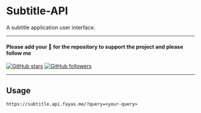# Subtitle-API

A subtitle application user interface.

---

#### Please add your 🌟 for the repository to support the project and please follow me

[![GitHub stars](https://img.shields.io/github/stars/FayasNoushad/Subtitle-API.svg?style=social&label=Star)](https://github.com/FayasNoushad/Subtitle-API/stargazers) [![GitHub followers](https://img.shields.io/github/followers/FayasNoushad.svg?style=social&label=Follow)](https://github.com/FayasNoushad?tab=followers)

---

## Usage

```
https://subtitle.api.fayas.me/?query=<your-query>
```
